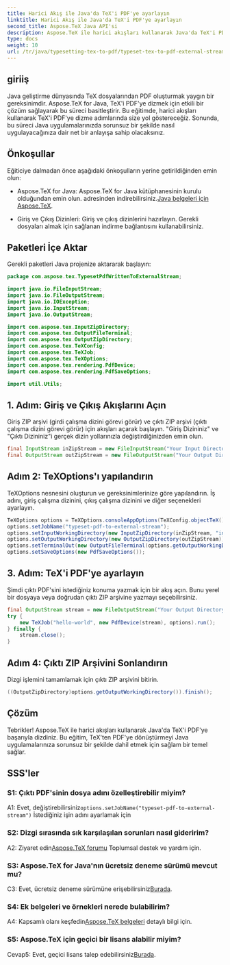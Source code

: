 ```yaml
---
title: Harici Akış ile Java'da TeX'i PDF'ye ayarlayın
linktitle: Harici Akış ile Java'da TeX'i PDF'ye ayarlayın
second_title: Aspose.TeX Java API'si
description: Aspose.TeX ile harici akışları kullanarak Java'da TeX'i PDF'ye nasıl dizeceğinizi öğrenin. Sorunsuz entegrasyon için adım adım kılavuzumuzu izleyin.
type: docs
weight: 10
url: /tr/java/typesetting-tex-to-pdf/typeset-tex-to-pdf-external-stream/
---
```

## giriiş

Java geliştirme dünyasında TeX dosyalarından PDF oluşturmak yaygın bir gereksinimdir. Aspose.TeX for Java, TeX'i PDF'ye dizmek için etkili bir çözüm sağlayarak bu süreci basitleştirir. Bu eğitimde, harici akışları kullanarak TeX'i PDF'ye dizme adımlarında size yol göstereceğiz. Sonunda, bu süreci Java uygulamalarınızda sorunsuz bir şekilde nasıl uygulayacağınıza dair net bir anlayışa sahip olacaksınız.

## Önkoşullar

Eğiticiye dalmadan önce aşağıdaki önkoşulların yerine getirildiğinden emin olun:

- Aspose.TeX for Java: Aspose.TeX for Java kütüphanesinin kurulu olduğundan emin olun. adresinden indirebilirsiniz.[Java belgeleri için Aspose.TeX](https://reference.aspose.com/tex/java/).

- Giriş ve Çıkış Dizinleri: Giriş ve çıkış dizinlerini hazırlayın. Gerekli dosyaları almak için sağlanan indirme bağlantısını kullanabilirsiniz.

## Paketleri İçe Aktar

Gerekli paketleri Java projenize aktararak başlayın:

```java
package com.aspose.tex.TypesetPdfWrittenToExternalStream;

import java.io.FileInputStream;
import java.io.FileOutputStream;
import java.io.IOException;
import java.io.InputStream;
import java.io.OutputStream;

import com.aspose.tex.InputZipDirectory;
import com.aspose.tex.OutputFileTerminal;
import com.aspose.tex.OutputZipDirectory;
import com.aspose.tex.TeXConfig;
import com.aspose.tex.TeXJob;
import com.aspose.tex.TeXOptions;
import com.aspose.tex.rendering.PdfDevice;
import com.aspose.tex.rendering.PdfSaveOptions;

import util.Utils;
```

## 1. Adım: Giriş ve Çıkış Akışlarını Açın

Giriş ZIP arşivi (girdi çalışma dizini görevi görür) ve çıktı ZIP arşivi (çıktı çalışma dizini görevi görür) için akışları açarak başlayın. "Giriş Dizininiz" ve "Çıktı Dizininiz"i gerçek dizin yollarınızla değiştirdiğinizden emin olun.

```java
final InputStream inZipStream = new FileInputStream("Your Input Directory" + "zip-in.zip");
final OutputStream outZipStream = new FileOutputStream("Your Output Directory" + "typeset-pdf-to-external-stream.zip");
```

## Adım 2: TeXOptions'ı yapılandırın

TeXOptions nesnesini oluşturun ve gereksinimlerinize göre yapılandırın. İş adını, giriş çalışma dizinini, çıkış çalışma dizinini ve diğer seçenekleri ayarlayın.

```java
TeXOptions options = TeXOptions.consoleAppOptions(TeXConfig.objectTeX());
options.setJobName("typeset-pdf-to-external-stream");
options.setInputWorkingDirectory(new InputZipDirectory(inZipStream, "in"));
options.setOutputWorkingDirectory(new OutputZipDirectory(outZipStream));
options.setTerminalOut(new OutputFileTerminal(options.getOutputWorkingDirectory()));
options.setSaveOptions(new PdfSaveOptions());
```

## 3. Adım: TeX'i PDF'ye ayarlayın

Şimdi çıktı PDF'sini istediğiniz konuma yazmak için bir akış açın. Bunu yerel bir dosyaya veya doğrudan çıktı ZIP arşivine yazmayı seçebilirsiniz.

```java
final OutputStream stream = new FileOutputStream("Your Output Directory" + "file-name.pdf");
try {
    new TeXJob("hello-world", new PdfDevice(stream), options).run();
} finally {
    stream.close();
}
```

## Adım 4: Çıktı ZIP Arşivini Sonlandırın

Dizgi işlemini tamamlamak için çıktı ZIP arşivini bitirin.

```java
((OutputZipDirectory)options.getOutputWorkingDirectory()).finish();
```

## Çözüm

Tebrikler! Aspose.TeX ile harici akışları kullanarak Java'da TeX'i PDF'ye başarıyla dizdiniz. Bu eğitim, TeX'ten PDF'ye dönüştürmeyi Java uygulamalarınıza sorunsuz bir şekilde dahil etmek için sağlam bir temel sağlar.

## SSS'ler

### S1: Çıktı PDF'sinin dosya adını özelleştirebilir miyim?

 A1: Evet, değiştirebilirsiniz`options.setJobName("typeset-pdf-to-external-stream")` İstediğiniz işin adını ayarlamak için

### S2: Dizgi sırasında sık karşılaşılan sorunları nasıl gideririm?

 A2: Ziyaret edin[Aspose.TeX forumu](https://forum.aspose.com/c/tex/47) Toplumsal destek ve yardım için.

### S3: Aspose.TeX for Java'nın ücretsiz deneme sürümü mevcut mu?

 C3: Evet, ücretsiz deneme sürümüne erişebilirsiniz[Burada](https://releases.aspose.com/).

### S4: Ek belgeleri ve örnekleri nerede bulabilirim?

 A4: Kapsamlı olanı keşfedin[Aspose.TeX belgeleri](https://reference.aspose.com/tex/java/) detaylı bilgi için.

### S5: Aspose.TeX için geçici bir lisans alabilir miyim?

 Cevap5: Evet, geçici lisans talep edebilirsiniz[Burada](https://purchase.aspose.com/temporary-license/).